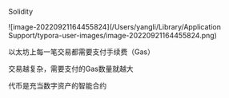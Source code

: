 Solidity

![image-20220921164455824](/Users/yangli/Library/Application Support/typora-user-images/image-20220921164455824.png)





以太坊上每一笔交易都需要支付手续费（Gas）

交易越复杂，需要支付的Gas数量就越大



代币是充当数字资产的智能合约